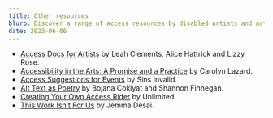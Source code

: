 ```yaml
---
title: Other resources
blurb: Discover a range of access resources by disabled artists and artworkers that can further support you on reducing access barriers in the arts, including on how to make an access rider, access suggestions for events and alt text. 
date: 2023-06-06
---
```

- [Access Docs for Artists](https://www.accessdocsforartists.com/) by Leah Clements, Alice Hattrick and Lizzy Rose.
- [Accessibility in the Arts: A Promise and a Practice](https://promiseandpractice.art/) by Carolyn Lazard.
- [Access Suggestions for Events](https://www.sinsinvalid.org/blog/access-suggestions-for-a-public-event) by Sins Invalid.
- [Alt Text as Poetry](https://alt-text-as-poetry.net/#book) by Bojana Coklyat and Shannon Finnegan.
- [Creating Your Own Access Rider](https://weareunlimited.org.uk/resource/creating-your-own-access-rider/) by Unlimited.  
- [This Work Isn’t For Us](https://docs.google.com/document/d/1HGBSsBsERxSaD1t0Oq_9acqAqiAPPLekBxaJ8tk-Njw/edit) by Jemma Desai.   

